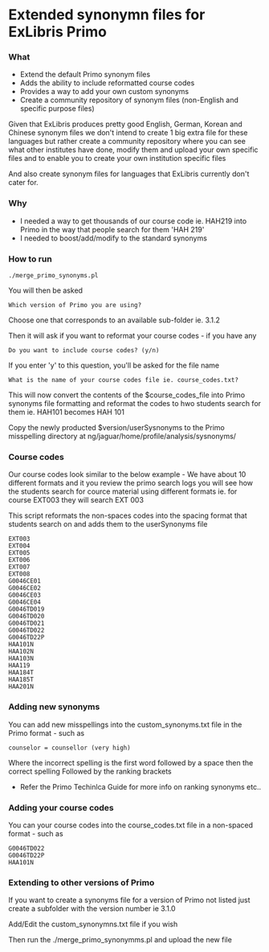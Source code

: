 Extended synonymn files for ExLibris Primo
=========
### What

  * Extend the default Primo synonym files
  * Adds the ability to include reformatted course codes
  * Provides a way to add your own custom synonyms
  * Create a community repository of synonym files (non-English and specific purpose files)
 
Given that ExLibris produces pretty good English, German, Korean and Chinese synonym files we don't intend to create 1 big extra file for these languages
but rather create a community repository where you can see what other institutes have done, modify them and upload your own specific files and to enable you to create your own institution specific files

And also create synonym files for languages that ExLibris currently don't cater for.

### Why 

  * I needed a way to get thousands of our course code ie. HAH219 into Primo in the way that people search for them 'HAH 219'
  * I needed to boost/add/modify to the standard synonyms

### How to run
    ./merge_primo_synonyms.pl

You will then be asked 

    Which version of Primo you are using?

Choose one that corresponds to an available sub-folder ie. 3.1.2

Then it will ask if you want to reformat your course codes - if you have any

    Do you want to include course codes? (y/n)

If you enter 'y' to this question, you'll be asked for the file name

    What is the name of your course codes file ie. course_codes.txt?

This will now convert the contents of the $course_codes_file into Primo synonyms file formatting and reformat the codes to hwo students search for them ie. HAH101 becomes HAH 101

Copy the newly producted $version/userSysnonyms to the Primo misspelling directory at ng/jaguar/home/profile/analysis/sysnonyms/

### Course codes

Our course codes look similar to the below example - We have about 10 different formats and it you review the primo search logs you will see how the students search for cource material using different formats
ie. for course EXT003 they will search EXT 003

This script reformats the non-spaces codes into the spacing format that students search on and adds them to the userSynonyms file

    EXT003
    EXT004
    EXT005
    EXT006
    EXT007
    EXT008
    G0046CE01
    G0046CE02
    G0046CE03
    G0046CE04
    G0046TD019
    G0046TD020
    G0046TD021
    G0046TD022
    G0046TD22P
    HAA101N
    HAA102N
    HAA103N
    HAA119
    HAA184T
    HAA185T
    HAA201N

### Adding new synonyms

You can add new misspellings into the custom_synonyms.txt file in the Primo format - such as

    counselor = counsellor (very high)

Where the incorrect spelling is the first word followed by a space then the correct spelling
Followed by the ranking brackets
- Refer the Primo Techinlca Guide for more info on ranking synonyms etc..

### Adding your course codes

You can your course codes into the course_codes.txt file in a non-spaced format - such as

    G0046TD022
    G0046TD22P
    HAA101N


### Extending to other versions of Primo

If you want to create a synonyms file for a version of Primo not listed just create a subfolder with the version number ie 3.1.0

Add/Edit the custom_synonymns.txt file if you wish

Then run the ./merge_primo_synonymms.pl and upload the new file
